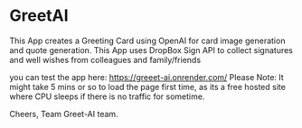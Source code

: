 # GreetAI

This App creates a Greeting Card using OpenAI for card image generation and quote generation.
This App uses DropBox Sign API to collect signatures and well wishes from colleagues and family/friends

you can test the app here: https://greeet-ai.onrender.com/
Please Note: It might take 5 mins or so to load the page first time, as its a free hosted site where CPU sleeps if there is no traffic for sometime.

Cheers,
Team Greet-AI team.
